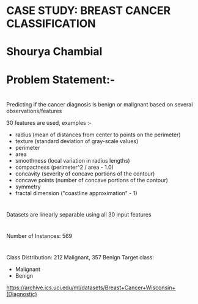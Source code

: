 # CASE STUDY: BREAST CANCER CLASSIFICATION
# Shourya Chambial
# Problem Statement:-
#
Predicting if the cancer diagnosis is benign or malignant based on several observations/features

30 features are used, examples :-
- radius (mean of distances from center to points on the perimeter)
- texture (standard deviation of gray-scale values)
- perimeter
- area
- smoothness (local variation in radius lengths)
- compactness (perimeter^2 / area - 1.0)
- concavity (severity of concave portions of the contour)
- concave points (number of concave portions of the contour)
- symmetry 
- fractal dimension ("coastline approximation" - 1)
#
Datasets are linearly separable using all 30 input features
#
Number of Instances: 569
#
Class Distribution: 212 Malignant, 357 Benign
Target class:
   - Malignant
   - Benign

https://archive.ics.uci.edu/ml/datasets/Breast+Cancer+Wisconsin+(Diagnostic)

